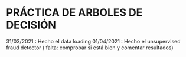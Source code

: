 # PRÁCTICA DE ARBOLES DE DECISIÓN

31/03/2021 : Hecho el data loading
01/04/2021 : Hecho el unsupervised fraud detector ( falta: comprobar si está bien y comentar resultados)
